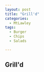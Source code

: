 ```yaml
---
layout: post
title: "Grill'd"
categories:
  - MtLawley
tags:
  - Burger
  - Chips
  - Salads

---
```


## Grill'd